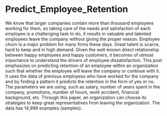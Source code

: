 # Predict_Employee_Retention
We know that larger companies contain more than thousand employees working for them, so taking care of the needs and satisfaction of each employee is a challenging task to do, it results in valuable and talented employees leave the company without giving the proper reason.
Employee churn is a major problem for many firms these days. Great talent is scarce, hard to keep and in high demand. Given the well-known direct relationship between happy employees and happy customers, it becomes of utmost importance to understand the drivers of employee dissatisfaction.
This post emphasizes on predicting retention of an employee within an organization such that whether the employee will leave the company or continue with it. It uses the data of previous employees who have worked for the company and by finding a pattern it predicts the retention in the form of yes or no.
The parameters we are using, such as salary, number of years spent in the company, promotions, number of hours, work accident, financial background, etc. Through this paper, an organization can choose its strategies to keep great representatives from leaving the organization. The data has 14,999 examples (samples). 
